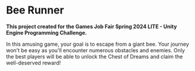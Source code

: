 # Bee Runner

<b>This project created for the Games Job Fair Spring 2024 LITE - Unity Engine Programming Challenge.</b>

In this amusing game, your goal is to escape from a giant bee. Your journey won't be easy as you'll encounter numerous obstacles and enemies. Only the best players will be able to unlock the Chest of Dreams and claim the well-deserved reward!
